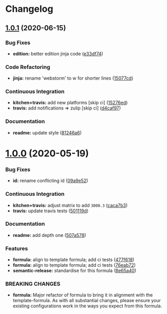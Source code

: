 # Changelog

## [1.0.1](https://github.com/saltstack-formulas/jetbrains-webstorm-formula/compare/v1.0.0...v1.0.1) (2020-06-15)


### Bug Fixes

* **edition:** better edition jinja code ([e33df74](https://github.com/saltstack-formulas/jetbrains-webstorm-formula/commit/e33df74eca2dee8e3bbdcfa3f0e681bbf5fe7a2b))


### Code Refactoring

* **jinja:** rename 'webstorm' to w for shorter lines ([15077cd](https://github.com/saltstack-formulas/jetbrains-webstorm-formula/commit/15077cd1b50a10283896bc2b362b238aab49a8e5))


### Continuous Integration

* **kitchen+travis:** add new platforms [skip ci] ([15276ed](https://github.com/saltstack-formulas/jetbrains-webstorm-formula/commit/15276ed0c84a026acf5127d06577e62ce0f5f004))
* **travis:** add notifications => zulip [skip ci] ([d4caf97](https://github.com/saltstack-formulas/jetbrains-webstorm-formula/commit/d4caf97bd7d245938a3e8ec5ef5b2efbe911576e))


### Documentation

* **readme:** update style ([81246a6](https://github.com/saltstack-formulas/jetbrains-webstorm-formula/commit/81246a646bc1548b3247278ab86501a30e775987))

# [1.0.0](https://github.com/saltstack-formulas/jetbrains-webstorm-formula/compare/v0.2.0...v1.0.0) (2020-05-19)


### Bug Fixes

* **id:** rename conflicting id ([09a9e52](https://github.com/saltstack-formulas/jetbrains-webstorm-formula/commit/09a9e524af55597153edf9c7103db5bb6d787f3d))


### Continuous Integration

* **kitchen+travis:** adjust matrix to add `3000.3` ([caca7b3](https://github.com/saltstack-formulas/jetbrains-webstorm-formula/commit/caca7b3d2d351bcc50992d72bf1e58ef627addf3))
* **travis:** update travis tests ([501119d](https://github.com/saltstack-formulas/jetbrains-webstorm-formula/commit/501119de96661c38e23affecaa35795ce43f6a93))


### Documentation

* **readme:** add depth one ([507a578](https://github.com/saltstack-formulas/jetbrains-webstorm-formula/commit/507a5786ea80d4a703deb21ec9dffd59e2698288))


### Features

* **formula:** align to template formula; add ci tests ([477f618](https://github.com/saltstack-formulas/jetbrains-webstorm-formula/commit/477f618390a6978112f67cb32447b7995ebddbb1))
* **formula:** align to template formula; add ci tests ([76eab72](https://github.com/saltstack-formulas/jetbrains-webstorm-formula/commit/76eab72099ca0846bec8143a81fe5d6b239a7736))
* **semantic-release:** standardise for this formula ([8e65a40](https://github.com/saltstack-formulas/jetbrains-webstorm-formula/commit/8e65a40122f2859130d883b3483e41a1bcb4020b))


### BREAKING CHANGES

* **formula:** Major refactor of formula to bring it in alignment with the
template-formula. As with all substantial changes, please ensure your
existing configurations work in the ways you expect from this formula.

